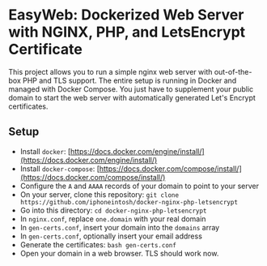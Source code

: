 # EasyWeb: Dockerized Web Server with NGINX, PHP, and LetsEncrypt Certificate

This project allows you to run a simple nginx web server with out-of-the-box PHP and TLS support.
The entire setup is running in Docker and managed with Docker Compose.
You just have to supplement your public domain to start the web server with automatically generated Let's Encrypt certificates.

## Setup

- Install `docker`: [https://docs.docker.com/engine/install/](https://docs.docker.com/engine/install/)
- Install `docker-compose`: [https://docs.docker.com/compose/install/](https://docs.docker.com/compose/install/)
- Configure the `A` and `AAAA` records of your domain to point to your server
- On your server, clone this repository: `git clone https://github.com/iphoneintosh/docker-nginx-php-letsencrypt`
- Go into this directory: `cd docker-nginx-php-letsencrypt`
- In `nginx.conf`, replace `one.domain` with your real domain
- In `gen-certs.conf`, insert your domain into the `domains` array
- In `gen-certs.conf`, optionally insert your email address
- Generate the certificates: `bash gen-certs.conf`
- Open your domain in a web browser. TLS should work now.
